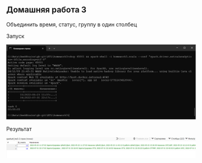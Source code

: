 ## Домашняя работа 3

Объединить время, статус, группу в один столбец

Запуск

![img](run.png)

Результат

![img](result.png)
